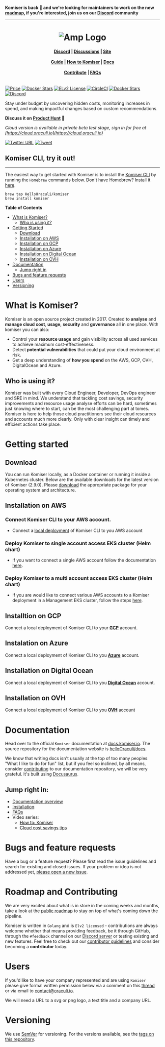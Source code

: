 **Komiser is back 🎉 and we're looking for maintainers to work on the new [roadmap](https://oraculi.canny.io/), if you're interested, join us on our <a href="https://discord.oraculi.io">Discord</a> community**

---

<h1 align="center"><img src="https://cdn.komiser.io/images/komiser-readme.banner.png" alt="Amp Logo"></h1>

<h4 align="center">
    <a href="https://discord.oraculi.io">Discord</a> |
    <a href="https://github.com/mlabouardy/komiser/discussions">Discussions</a> |
    <a href="https://komiser.io/">Site</a><br/><br/>
    <a href="https://docs.komiser.io/">Guide</a> |
    <a href="https://docs.komiser.io/docs/docs/how-to-komiser/alerts">How to Komiser</a> |
    <a href="https://docs.komiser.io/docs/intro">Docs</a><br/><br/>
    <a href="https://docs.komiser.io/docs/introduction/contribute">Contribute</a> | 
    <a href="https://docs.komiser.io/docs/FAQ/">FAQs</a><br/><br/>
</h4>

[![Price](https://img.shields.io/badge/price-FREE-0098f7.svg)](https://github.com/mlabouardy/komiser/blob/master/LICENSE) [![Docker Stars](https://img.shields.io/docker/pulls/mlabouardy/komiser.svg)](https://hub.docker.com/r/mlabouardy/komiser) 
[![ELv2 License](https://img.shields.io/badge/license-ELv2-green)](LICENSE) [![CircleCI](https://circleci.com/gh/mlabouardy/komiser/tree/master.svg?style=svg&circle-token=d35b1c7447995e60909b24fd316fef0988e76bc8)](https://circleci.com/gh/mlabouardy/komiser/tree/master) [![Docker Stars](https://img.shields.io/github/issues/mlabouardy/komiser.svg)](https://github.com/mlabouardy/komiser/issues) [![Discord](https://badgen.net/badge/icon/discord?icon=discord&label)](https://discord.oraculi.io/)

Stay under budget by uncovering hidden costs, monitoring increases in spend, and making impactful changes based on custom recommendations.

**Discuss it on [Product Hunt](https://www.producthunt.com/posts/komiser) 🦄**

*Cloud version is available in private beta test stage, sign in for free at [https://cloud.oraculi.io](https://cloud.oraculi.io)*

[![Twitter URL](https://img.shields.io/twitter/url/https/twitter.com/fold_left.svg?style=social&label=Follow%20%40Komiser)](https://twitter.com/komiseree) [![Tweet](https://img.shields.io/twitter/url/http/shields.io.svg?style=social)](https://twitter.com/intent/tweet?text=Optimize%20Cost%20and%20Security%20on%20AWS&url=https://github.com/mlabouardy/komiser&via=mlabouardy&hashtags=komiser,aws,gcp,cloud,serverless,devops) 

## Komiser CLI, try it out!
---
The easiest way to get started with Komiser is to install the [Komiser CLI](https://docs.komiser.io/docs/overview/introduction/getting-started) by running the `Homebrew` commands below. Don't have Homebrew? Install it [here](https://docs.brew.sh/Installation).

```
brew tap HelloOraculi/komiser
brew install komiser
```

<!-- START doctoc generated TOC please keep comment here to allow auto update -->
<!-- DON'T EDIT THIS SECTION, INSTEAD RE-RUN doctoc TO UPDATE -->
**Table of Contents**

- [What is Komiser?](#what-is-komiser)
  - [Who is using it?](#who-is-using-it)
- [Getting Started](#getting-started)
  - [Download](#download)
  - [Installation on AWS](#installation-on-aws)
  - [Installation on GCP](#installtion-on-gcp)
  - [Installation on Azure](#instalation-on-azure)
  - [Installation on Digital Ocean](#installation-on-digital-ocean)
  - [Installation on OVH](#installation-on-ovh)
- [Documentation](#documentation)
  - [Jump right in](#jump-right-in)
- [Bugs and feature requests](#bugs-and-feature-requests)
- [Users](#users)
- [Versioning](#versioning)

<!-- END doctoc generated TOC please keep comment here to allow auto update -->

# What is Komiser?
Komiser is an open source project created in 2017. Created to **analyse** and **manage cloud cost**, **usage**, **security** and **governance** all in one place. With komiser you can also: 
* Control your **resource usage** and gain visibility across all used services to achieve maximum cost-effectiveness.
* Detect **potential vulnerabilities** that could put your cloud environment at risk.
* Get a deep understanding of **how you spend** on the AWS, GCP, OVH, DigitalOcean and Azure.

## Who is using it?
Komiser was built with every Cloud Engineer, Developer, DevOps engineer and SRE in mind. We understand that tackling cost savings, security improvements and resource usage analyse efforts can be hard, sometimes just knowing where to start, can be the most challenging part at tomes. Komiser is here to help those cloud practitioners see their cloud resources and accounts much more clearly. Only with clear insight can timely and efficient actions take place.

# Getting started

## Download

You can run Komiser locally, as a Docker container or running it inside a Kubernetes cluster.
Below are the available downloads for the latest version of Komiser (2.9.0). Please [download](https://docs.komiser.io/docs/overview/introduction/getting-started) the appropriate package for your operating system and architecture. 

## Installation on AWS

### Connect Komiser CLI to your AWS account. 
* Connect a [local deployment](https://docs.komiser.io/docs/Cloud%20Providers/aws#usage) of Komiser CLI to you AWS account

### Deploy Komiser to single account access EKS cluster (Helm chart)
* If you want to connect a single AWS account follow the documentation [here](https://docs.komiser.io/docs/Cloud%20Providers/aws).

### Deploy Komiser to a multi account access EKS cluster (Helm chart)
* If you are would like to connect various AWS accounts to a Komiser deployment in a Management EKS cluster, follow the steps [here](https://github.com/HelloOraculi/helm#configuration-multiple-aws-accounts).

## Installtion on GCP 

Connect a local deployment of Komiser CLI to your [**GCP**](https://docs.komiser.io/docs/Cloud%20Providers/gcp) account.

## Instalation on Azure

Connect a local deployment of Komiser CLI to you [**Azure**](https://docs.komiser.io/docs/Cloud%20Providers/azure) account.

## Installation on Digital Ocean

Connect a local deployment of Komiser CLI to you [**Digital Ocean**](https://docs.komiser.io/docs/Cloud%20Providers/digital-ocean) account.

## Installation on OVH

Connect a local deployment of Komiser CLI to you [**OVH**](https://docs.komiser.io/docs/Cloud%20Providers/ovh) account

# Documentation

Head over to the official `Komiser` documentation at [docs.komiser.io](https://docs.komiser.io). The source repository for the documentation website is [helloOraculi/docs](https://github.com/helloOraculi/docs). 

We know that writing docs isn't usually at the top of too many peoples "What I like to do for fun" list, but if you feel so inclined, by all means, consider [contributing](https://docs.komiser.io/docs/introduction/contribute) to our documentation repository, we will be very grateful. It's built using [Docusaurus](https://docusaurus.io/). 

## Jump right in:
* [Documentation overview](https://docs.komiser.io/docs/intro)
* [Installation](https://docs.komiser.io/docs/overview/introduction/getting-started)
* [FAQs](https://docs.komiser.io/docs/FAQ/)
* Video series:
    * [How to: Komiser](https://docs.komiser.io/docs/docs/how-to-komiser/alerts)
    * [Cloud cost savings tips](https://docs.komiser.io/docs/Quickstarts/overview)

# Bugs and feature requests

Have a bug or a feature request? Please first read the issue guidelines and search for existing and closed issues. If your problem or idea is not addressed yet, [please open a new issue](https://github.com/mlabouardy/komiser/issues/new).

# Roadmap and Contributing

We are very excited about what is in store in the coming weeks and months, take a look at the [public roadmap](https://oraculi.canny.io/) to stay on top of what's coming down the pipeline. 

Komiser is written in `Golang` and is `Elv2 licensed` - contributions are always welcome whether that means providing feedback, be it through GitHub, through the `#feedback` channel on our [Discord server](https://discord.oraculi.io) or testing existing and new features. Feel free to check out our [contributor guidelines](./CONTRIBUTING.md) and consider becoming a **contributor** today. 

# Users

If you'd like to have your company represented and are using `Komiser` please give formal written permission below via a comment on this [thread](https://github.com/mlabouardy/komiser/issues/76) or via email to contact@oraculi.io.

We will need a URL to a svg or png logo, a text title and a company URL.

# Versioning

We use [SemVer](http://semver.org/) for versioning. For the versions available, see the [tags on this repository](https://github.com/mlabouardy/komiser/tags). 
